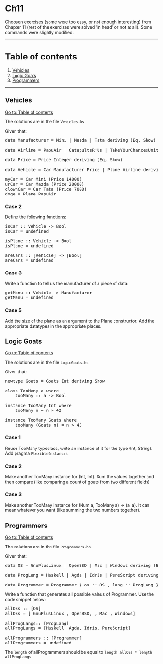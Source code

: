 # Ch11

Choosen exercises (some were too easy, or not enough interesting) from Chapter 11 (rest of the exercises were solved 'in head' or not at all). Some commands were slightly modified.

---

# Table of contents

1. [Vehicles](#vehicles)
2. [Logic Goats](#logic-goats)
3. [Programmers](#programmers)

---

## Vehicles

[Go to: Table of contents](#table-of-contents)

The solutions are in the file `Vehicles.hs`

Given that:

<pre>
data Manufacturer = Mini | Mazda | Tata deriving (Eq, Show)

data Airline = PapuAir | CatapultsR'Us | TakeYOurChancesUnited deriving (Eq, Show)

data Price = Price Integer deriving (Eq, Show)

data Vehicle = Car Manufacturer Price | Plane Airline deriving (Eq, Show)

myCar = Car Mini (Price 14000)
urCar = Car Mazda (Price 20000)
clownCar = Car Tata (Price 7000)
doge = Plane PapuAir
</pre>

### Case 2

Define the following functions:

<pre>
isCar :: Vehicle -> Bool
isCar = undefined

isPlane :: Vehicle -> Bool
isPlane = undefined

areCars :: [Vehicle] -> [Bool]
areCars = undefined
</pre>

### Case 3

Write a function to tell us the manufacturer of a piece of data:

<pre>
getManu :: Vehicle -> Manufacturer
getManu = undefined
</pre>

### Case 5

Add the size of the plane as an argument to the Plane constructor. Add the appropriate datatypes in the appropriate places.

## Logic Goats

[Go to: Table of contents](#table-of-contents)

The solutions are in the file `LogicGoats.hs`

Given that:

<pre>
newtype Goats = Goats Int deriving Show

class TooMany a where
	tooMany :: a -> Bool

instance TooMany Int where
	tooMany n = n > 42

instance TooMany Goats where
	tooMany (Goats n) = n > 43
</pre>

### Case 1

Reuse TooMany typeclass, write an instance of it for the type (Int, String). Add pragma `FlexibleInstances`

### Case 2

Make another TooMany instance for (Int, Int). Sum the values together and then compare (like comparing a count of goats from two different fields)

### Case 3

Make another TooMany instance for (Num a, TooMany a) => (a, a). It can mean whatever you want (like summing the two numbers together).

## Programmers

[Go to: Table of contents](#table-of-contents)

The solutions are in the file `Programmers.hs`

Given that:

<pre>
data OS = GnuPlusLinux | OpenBSD | Mac | Windows deriving (Eq, Show)

data ProgLang = Haskell | Agda | Idris | PureScript deriving (Eq, Show)

data Programmer = Programmer { os :: OS , lang :: ProgLang } deriving (Eq, Show)
</pre>

Write a function that generates all possible valeus of Programmer. Use the code snippet below:

<pre>
allOSs :: [OS]
allOSs = [ GnuPlusLinux , OpenBSD, , Mac , Windows]

allProgLangs:: [ProgLang]
allProgLangs = [Haskell, Agda, Idris, PureScript]

allProgrammers :: [Programmer]
allProgrammers = undefined
</pre>

The `length` of allProgrammers should be equal to `length allOSs * length allProgLangs`

